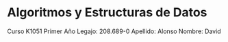 # Algoritmos y Estructuras de Datos
Curso K1051
Primer Año
Legajo: 208.689-0
Apellido: Alonso
Nombre: David
